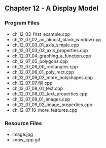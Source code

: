 ## Chapter  12 - A Display Model

### Program Files
* ch\_12\_03\_first\_example.cpp
* ch\_12\_07\_02\_an\_almost\_blank\_window.cpp
* ch\_12\_07\_03\_01\_axis\_simple.cpp
* ch\_12\_07\_03\_02\_axis\_properties.cpp
* ch\_12\_07\_04\_graphing\_a\_function.cpp
* ch\_12\_07\_05\_polygons.cpp
* ch\_12\_07\_06\_00\_rectangles.cpp
* ch\_12\_07\_06\_01\_poly\_rect.cpp
* ch\_12\_07\_06\_02\_more\_polyshapes.cpp
* ch\_12\_07\_07\_fill.cpp
* ch\_12\_07\_08\_01\_text.cpp
* ch\_12\_07\_08\_02\_text\_properties.cpp
* ch\_12\_07\_09\_01\_images.cpp
* ch\_12\_07\_09\_02\_image\_properties.cpp
* ch\_12\_07\_10\_more\_features.cpp 

### Resource Files
* image.jpg
* snow\_cpp.gif
